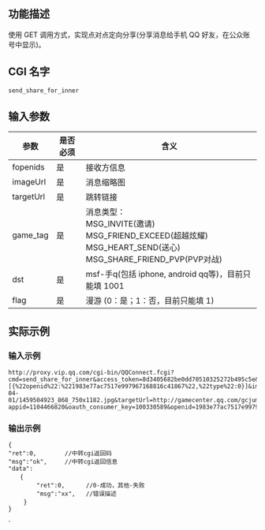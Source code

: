 ## 功能描述 
使用 GET 调用方式，实现点对点定向分享(分享消息给手机 QQ 好友，在公众账号中显示)。

## CGI 名字 
`send_share_for_inner`

## 输入参数
| 参数 | 是否必须 | 含义 |
|---------|---------|---------|
| fopenids | 是 | 接收方信息 |
| imageUrl | 是 | 消息缩略图 |
| targetUrl | 是 | 跳转链接 |
| game_tag | 是 | 消息类型：<br>MSG_INVITE(邀请)<br>MSG_FRIEND_EXCEED(超越炫耀)<br>MSG_HEART_SEND(送心)<br>MSG_SHARE_FRIEND_PVP(PVP对战) |
| dst | 是 | msf-手q(包括 iphone, android qq等)，目前只能填 1001 |
| flag | 是 | 漫游 (0：是；1：否，目前只能填 1) |

## 实际示例
### 输入示例
```
http://proxy.vip.qq.com/cgi-bin/QQConnect.fcgi?cmd=send_share_for_inner&access_token=8d3405682be0dd70510325272b495c5e&fopenids=[{%22openid%22:%221983e77ac7517e997967168816c41867%22,%22type%22:0}]&imageUrl=http://imgcache.tce.fsphere.cn/image/imgcache.qq.com/club/gamecenter/cms/2016-04-01/1459504923_868_750x1182.jpg&targetUrl=http://gamecenter.qq.com/gcjump?appid=1104466820&oauth_consumer_key=100330589&openid=1983e77ac7517e997967168816c41867&dst=1001&flag=1&game_tag=MSG_SHARE_FRIEND_DOUBLE&sign=86ad69be5551c514b39693fc436c89e4
```

### 输出示例
```
{
"ret":0,        //中转cgi返回码
"msg":"ok",     //中转cgi返回信息
"data": 
　　{
    	"ret":0,      //0-成功，其他-失败
    	"msg":"xx",   //错误描述
 　　}
}
```
`
